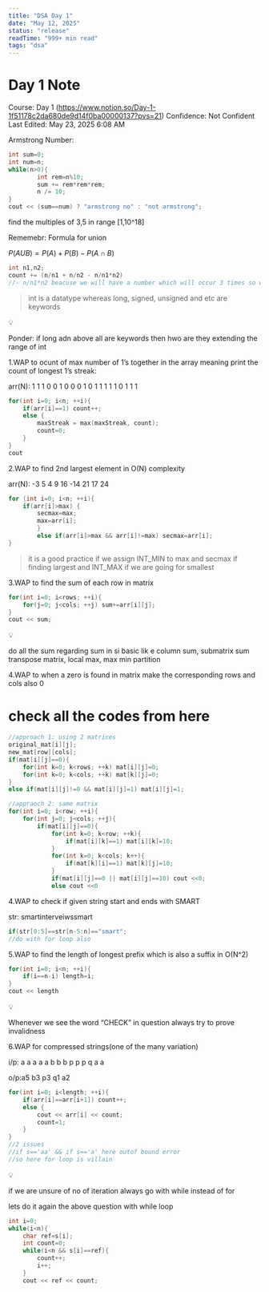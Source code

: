 ```yaml
---
title: "DSA Day 1"
date: "May 12, 2025"
status: "release"
readTime: "999+ min read"
tags: "dsa"
---
```


# Day 1 Note

Course: Day 1 (https://www.notion.so/Day-1-1f51178c2da680de9d14f0ba00000137?pvs=21)
Confidence: Not Confident
Last Edited: May 23, 2025 6:08 AM

Armstrong Number:

```cpp
int sum=0;
int num=n;
while(n>0){
		int rem=n%10;
		sum += rem*rem*rem;
		n /= 10;
}
cout << (sum==num) ? "armstrong no" : "not armstrong";
```

find the multiples of 3,5 in range [1,10^18]

Rememebr: Formula for union

$P(A U B)=P(A)+P(B)-P(A ∩ B)$

```cpp
int n1,n2;
count += (n/n1 + n/n2 - n/n1*n2)
//- n/n1*n2 beacuse we will have a number which will occur 3 times so we weill remove one.

```

> int is a datatype whereas long, signed, unsigned and etc are keywords

<aside>
💡

Ponder: if long adn above all are keywords then hwo are they extending the range of int

</aside>

1.WAP to ocunt of max number of 1’s together in the array meaning print the count of longest 1’s streak:

arr(N): 1 1 1 0 0 1 0 0 0 1 0 1 1 1 1 1 0 1 1 1

```cpp
for(int i=0; i<n; ++i){
	if(arr[i]==1) count++;
	else {
		maxStreak = max(maxStreak, count);
		count=0;
	}
}
cout
```

2.WAP to find 2nd largest element in O(N) complexity

arr(N): -3 5 4 9 16 -14 21 17 24

```cpp
for (int i=0; i<n; ++i){
	if(arr[i]>max) {
		secmax=max;
		max=arr[i];
		}
		else if(arr[i]>max && arr[i]!=max) secmax=arr[i];
}
```

> it is a good practice if we assign INT_MIN to max and secmax if finding largest and INT_MAX if we are going for smallest

3.WAP to find the sum of each row in matrix

```cpp
for(int i=0; i<rows; ++i){
	for(j=0; j<cols; ++j) sum+=arr[i][j];
}
cout << sum;
```

<aside>
💡

do all the sum regarding sum in si basic lik e column sum, submatrix sum transpose matrix, local max, max min partition

</aside>

4.WAP to when a zero is found in matrix make the corresponding rows and cols also 0

# check all the codes from here

```cpp
//approach 1: using 2 matrices
original_mat[i][j];
new_mat[row][cols];
if(mat[i][j]==0){
	for(int k=0; k<rows; ++k) mat[i][j]=0;
	for(int k=0; k<cols; ++k) mat[k][j]=0;
}
else if(mat[i][j]!=0 && mat[i][j]=1) mat[i][j]=1;
```

```cpp
//appraoch 2: same matrix
for(int i=0; i<row; ++i){
	for(int j=0; j<cols; ++j){
		if(mat[i][j]==0){
			for(int k=0; k<row; ++k){
				if(mat[i][k]==1) mat[i][k]=10;
			}
			for(int k=0; k<cols; k++){
				if(mat[k][i]==1) mat[k][j]=10;
			}
			if(mat[i][j]==0 || mat[i][j]==10) cout <<0;
			else cout <<0
```

4.WAP to check if given string start and ends with SMART

str: smartinterveiwssmart

```cpp
if(str[0:5]==str[n-5:n]=="smart";
//do with for loop also
```

5.WAP to find the length of longest prefix which is also a suffix in O(N^2)

```cpp
for(int i=0; i<n; ++i){
	if(i==n-i) length=i;
}
cout << length
```

<aside>
💡

Whenever we see the word “CHECK” in question always try to prove invalidness

</aside>

6.WAP for compressed strings(one of the many variation)

i/p: a a a a a b b b p p p q a a

o/p:a5 b3 p3 q1 a2

```cpp
for(int i=0; i<length; ++i){
	if(arr[i]==arr[i+1]) count++;
	else {
		cout << arr[i] << count;
		count=1;
	}
}
//2 issues
//if s=='aa' && if s=='a' here outof bound error
//so here for loop is villain
```

<aside>
💡

if we are unsure of no of iteration always go with while instead of for

</aside>

lets do it again the above question with while loop

```cpp
int i=0;
while(i<n){
	char ref=s[i];
	int count=0;
	while(i<n && s[i]==ref){
		count++;
		i++;
	}
	cout << ref << count;
```

